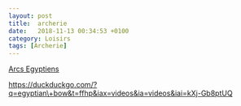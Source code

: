 ```yaml
---
layout: post
title:  archerie
date:   2018-11-13 00:34:53 +0100
category: Loisirs
tags: [Archerie]
---
```


[Arcs Egyptiens](https://duckduckgo.com/?q=egyptian\+bow&t=ffhp&iax=videos&ia=videos&iai=Xia09Ix-NJs)

<https://duckduckgo.com/?q=egyptian\+bow&t=ffhp&iax=videos&ia=videos&iai=kXj-Gb8ptUQ>
